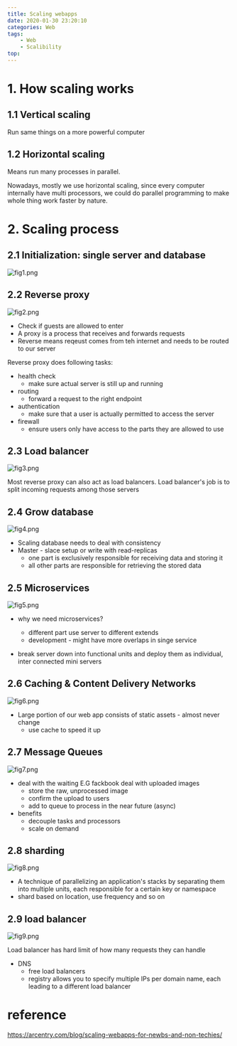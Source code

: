 ```yaml
---
title: Scaling webapps
date: 2020-01-30 23:20:10
categories: Web
tags:
    - Web
    - Scalibility
top:
---
```

# 1. How scaling works 

## 1.1 Vertical scaling 
Run same things on a more powerful computer

## 1.2 Horizontal scaling 
Means run many processes in parallel. 

Nowadays, mostly we use horizontal scaling, since every computer internally have multi processors, we could do parallel programming to make whole thing work faster by nature.

# 2. Scaling process 

## 2.1 Initialization: single server and database

![fig1.png](https://i.loli.net/2020/01/31/klA2HgITCiwtRPc.png)

## 2.2 Reverse proxy 

![fig2.png](https://i.loli.net/2020/01/31/CgBvyKAW938H1Un.png)

+ Check if guests are allowed to enter 
+ A proxy is a process that receives and forwards requests 
+ Reverse means reqeust comes from teh internet and needs to be routed to our server 


Reverse proxy does following tasks: 
+ health check
    + make sure actual server is still up and running 
+ routing 
    + forward a request to the right endpoint 
+ authentication 
    + make sure that a user is actually permitted to access the server 
+ firewall
    + ensure users only have access to the parts they are allowed to use 


##  2.3 Load balancer 

![fig3.png](https://i.loli.net/2020/01/31/YR6kcGwTFC8JQf3.png)

Most reverse proxy can also act as load balancers. Load balancer's job is to split incoming requests among those servers

## 2.4 Grow database 
![fig4.png](https://i.loli.net/2020/01/31/LVqBUhFscRAgt9w.png)

+ Scaling database needs to deal with consistency 
+ Master - slace setup or write with read-replicas 
    + one part is exclusively responsible for receiving data and storing it 
    + all other parts are responsible for retrieving the stored data 


## 2.5 Microservices 
![fig5.png](https://i.loli.net/2020/01/31/Qj5ibmHAzLSWeqJ.png)

+ why we need microservices? 
    + different part use server to different extends 
    + development - might have more overlaps in singe service 

+ break server down into functional units and deploy them as individual, inter connected mini servers 

## 2.6 Caching & Content Delivery Networks 
![fig6.png](https://i.loli.net/2020/01/31/NRO6oguPe8JHMWb.png)

+ Large portion of our web app consists of static assets - almost never change 
    + use cache to speed it up 

## 2.7 Message Queues

![fig7.png](https://i.loli.net/2020/01/31/yXA4rKHbvw7cfuF.png)

+ deal with the waiting E.G fackbook deal with uploaded images 
    + store the raw, unprocessed image 
    + confirm the upload to users 
    + add to queue to process in the near future (async)
+ benefits 
    + decouple tasks and processors 
    + scale on demand 

## 2.8 sharding 

![fig8.png](https://i.loli.net/2020/01/31/dXanh3b217s4Miq.png)

+ A technique of parallelizing an application's stacks by separating them into multiple units, each responsible for a certain key or namespace 
+ shard based on location, use frequency and so on


## 2.9 load balancer 

![fig9.png](https://i.loli.net/2020/01/31/4FblrsEOeP6982U.png)

Load balancer has hard limit of how many requests they can handle

+ DNS
    + free load balancers 
    + registry allows you to specify multiple IPs per domain name, each leading to a different load balancer 

# reference 

https://arcentry.com/blog/scaling-webapps-for-newbs-and-non-techies/

